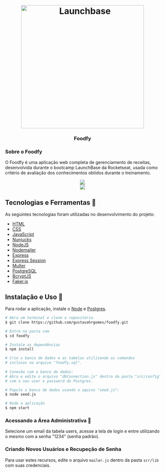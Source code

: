 <h1 align="center">
    <img alt="Launchbase" src="https://storage.googleapis.com/golden-wind/bootcamp-launchbase/logo.png" width="400px" />
</h1>

<h3 align="center">
  Foodfy
</h3>

### Sobre o Foodfy

O Foodfy é uma aplicação web completa de gerenciamento de receitas, desenvolvida durante o bootcamp LaunchBase da Rocketseat, usada como critério de avaliação dos conhecimentos obtidos durante o treinamento.

<div align="center">
  <img src="https://rocketseat-cdn.s3-sa-east-1.amazonaws.com/mockup.png" />
</div>


<div align="center">
  <img src="https://rocketseat-cdn.s3-sa-east-1.amazonaws.com/mockup-detalhe-receita.png" />
</div>

## Tecnologias e Ferramentas 🚀

As seguintes tecnologias foram utilizadas no desenvolvimento do projeto:

- [HTML](https://devdocs.io/html/)
- [CSS](https://devdocs.io/css/)
- [JavaScript](https://devdocs.io/javascript/)
- [Nunjucks](https://mozilla.github.io/nunjucks/)
- [NodeJS](https://nodejs.org/en/)
- [Nodemailer](https://nodemailer.com/about/)
- [Express](https://expressjs.com/)
- [Express Session](https://github.com/expressjs/session)
- [Multer](https://github.com/expressjs/multer)
- [PostgreSQL](https://www.postgresql.org/)
- [BcryptJS](https://github.com/dcodeIO/bcrypt.js)
- [Faker.js](https://github.com/Marak/Faker.js)

## Instalação e Uso 👷

Para rodar a aplicação, instale o [Node](https://nodejs.org/en/) e [Postgres](https://www.postgresql.org/).

```bash
# Abra um terminal e clone o repositório
$ git clone https://github.com/gustavohrgomes/foodfy.git

# Entre na pasta com 
$ cd foodfy

# Instale as dependências
$ npm install

# Crie o banco de dados e as tabelas utilizando os comandos
# inclusos no arquivo "foodfy.sql".
    
# Conexão com o banco de dados:
# Abra e edite o arquivo "dbConnection.js" dentro da pasta "src/config"
# com o seu user e password do Postgres.

# Popule o banco de dados usando o aquivo "seed.js":
$ node seed.js

# Rode a aplicação
$ npm start
```

### Acessando a Área Administrativa 🔐

Selecione um email da tabela users, acesse a tela de login e entre utilizando o mesmo com a senha "1234" (senha padrão).

### Criando Novos Usuários e Recupeção de Senha

Para usar estes recursos, edite o arquivo `mailer.js` dentro da pasta `scr/lib` com suas credenciais.